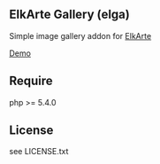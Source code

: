 ## ElkArte Gallery (elga)
Simple image gallery addon for [ElkArte](http://www.elkarte.net/)

[Demo](http://simaru.tk/index.php?action=gallery)

## Require
php >= 5.4.0

## License
see LICENSE.txt